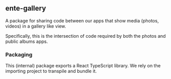 ## ente-gallery

A package for sharing code between our apps that show media (photos, videos) in
a gallery like view.

Specifically, this is the intersection of code required by both the photos and
public albums apps.

### Packaging

This (internal) package exports a React TypeScript library. We rely on the
importing project to transpile and bundle it.
